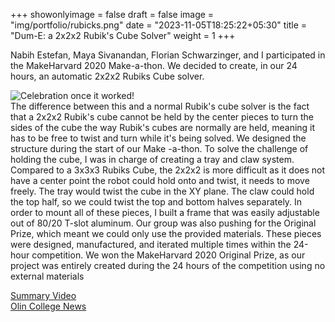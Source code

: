 +++
showonlyimage = false
draft = false
image = "img/portfolio/rubicks.png"
date = "2023-11-05T18:25:22+05:30"
title = "Dum-E: a 2x2x2 Rubik's Cube Solver"
weight = 1
+++

Nabih Estefan, Maya Sivanandan, Florian Schwarzinger, and I participated in the MakeHarvard 2020 Make-a-thon. We decided to create, in our 24 hours, an automatic 2x2x2 Rubiks Cube solver.
<!--more-->
![Celebration once it worked!][1]  
The difference between this and a normal Rubik's cube solver is the fact that a 2x2x2 Rubik's cube cannot be held by the center pieces to turn the sides of the cube the way Rubik's cubes are normally are held, meaning it has to be free to twist and turn while it's being solved.
We designed the structure during the start of our Make -a-thon. To solve the challenge of holding the cube, I was in charge of creating a tray and claw system. Compared to a 3x3x3 Rubiks Cube, the 2x2x2 is more difficult as it does not have a center point the robot could hold onto and twist, it needs to move freely. The tray would twist the cube in the XY plane. The claw could hold the top half, so we could twist the top and bottom halves separately.
In order to mount all of these pieces, I built a frame that was easily adjustable out of 80/20 T-slot aluminum. Our group was also pushing for the Original Prize, which meant we could only use the provided materials. These pieces were designed, manufactured, and iterated multiple times within the 24-hour competition. 
We won the MakeHarvard 2020 Original Prize, as our project was entirely created during the 24 hours of the competition using
no external materials


[Summary Video](https://www.youtube.com/watch?v=e7CE5B1t01g)  
[Olin College News](https://www.olin.edu/news-events/2020/three-olin-teams-win-top-prizes-makeharvard-2020/)

[1]: /img/portfolio/MH2020.jpeg